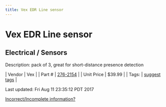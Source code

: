 ```yaml
---
title: Vex EDR Line sensor
---
```


# Vex EDR Line sensor
## Electrical / Sensors
Description: 	pack of 3, great for short-distance presence detection 

| Vendor | Vex | 
| Part # | [276-2154](http://www.vexrobotics.com/vexedr/products/view-all/276-2154.html) | 
| Unit Price | $39.99 | 
| Tags: | [suggest tags](https://docs.google.com/forms/d/e/1FAIpQLSeWyY8v3RgOty-MyWmh9U0iivNYN_molChYyS-0U-o-kOAv_g/viewform) | 

Last updated: Fri Aug 11 23:35:12 PDT 2017

 [Incorrect/Incomplete information?](https://docs.google.com/forms/d/e/1FAIpQLSeWyY8v3RgOty-MyWmh9U0iivNYN_molChYyS-0U-o-kOAv_g/viewform)